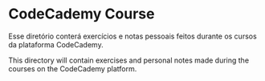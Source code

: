 # CodeCademy Course

Esse diretório conterá exercícios e notas pessoais feitos durante os cursos da plataforma CodeCademy.

This directory will contain exercises and personal notes made during the courses on the CodeCademy platform.
